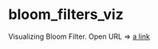 # bloom_filters_viz
Visualizing Bloom Filter.
Open URL => [a link](https://ankurt44.github.io/bloom_filters_viz/)
